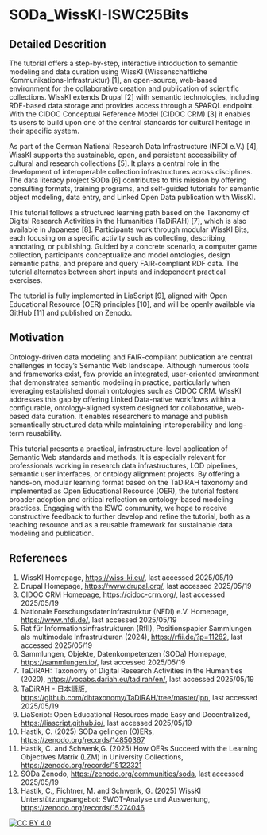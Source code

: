 # SODa_WissKI-ISWC25Bits

## Detailed Descrition


The tutorial offers a step-by-step, interactive introduction to semantic modeling and data curation using WissKI (Wissenschaftliche Kommunikations-Infrastruktur)
[1], an open-source, web-based environment for the collaborative creation and publication of scientific collections. WissKI extends Drupal [2] with semantic
technologies, including RDF-based data storage and provides access through a SPARQL endpoint. With the CIDOC Conceptual Reference Model (CIDOC CRM)
[3] it enables its users to build upon one of the central standards for cultural heritage in their specific system.


As part of the German National Research Data Infrastructure (NFDI e.V.) [4], WissKI supports the sustainable, open, and persistent accessibility of cultural and
research collections [5]. It plays a central role in the development of interoperable collection infrastructures across disciplines. The data literacy project SODa [6]
contributes to this mission by offering consulting formats, training programs, and self-guided tutorials for semantic object modeling, data entry, and Linked Open Data
publication with WissKI.

This tutorial follows a structured learning path based on the Taxonomy of Digital Research Activities in the Humanities (TaDiRAH) [7], which is also available in
Japanese [8]. Participants work through modular WissKI Bits, each focusing on a specific activity such as collecting, describing, annotating, or publishing. Guided by a
concrete scenario, a computer game collection, participants conceptualize and model ontologies, design semantic paths, and prepare and query FAIR-compliant RDF data.
The tutorial alternates between short inputs and independent practical exercises.

The tutorial is fully implemented in LiaScript [9], aligned with Open Educational Resource (OER) principles [10], and will be openly available via GitHub [11] and
published on Zenodo.

## Motivation

Ontology-driven data modeling and FAIR-compliant publication are central challenges in today’s Semantic Web landscape. Although numerous tools and
frameworks exist, few provide an integrated, user-oriented environment that demonstrates semantic modeling in practice, particularly when leveraging established
domain ontologies such as CIDOC CRM. WissKI addresses this gap by offering Linked Data-native workflows within a configurable, ontology-aligned system
designed for collaborative, web-based data curation. It enables researchers to manage and publish semantically structured data while maintaining interoperability and
long-term reusability.

This tutorial presents a practical, infrastructure-level application of Semantic Web standards and methods. It is especially relevant for professionals working in research
data infrastructures, LOD pipelines, semantic user interfaces, or ontology alignment projects. By offering a hands-on, modular learning format based on the TaDiRAH
taxonomy and implemented as Open Educational Resource (OER), the tutorial fosters broader adoption and critical reflection on ontology-based modeling practices.
Engaging with the ISWC community, we hope to receive constructive feedback to further develop and refine the tutorial, both as a teaching resource and as a reusable
framework for sustainable data modeling and publication.

## References

1. WissKI Homepage, https://wiss-ki.eu/, last accessed 2025/05/19 
2. Drupal Homepage, https://www.drupal.org/, last accessed 2025/05/19
3. CIDOC CRM Homepage, https://cidoc-crm.org/, last accessed 2025/05/19
4. Nationale Forschungsdateninfrastruktur (NFDI) e.V. Homepage, https://www.nfdi.de/, last accessed 2025/05/19
5. Rat für Informationsinfrastrukturen (RfII), Positionspapier Sammlungen als multimodale Infrastrukturen (2024), https://rfii.de/?p=11282, last accessed 2025/05/19
6. Sammlungen, Objekte, Datenkompetenzen (SODa) Homepage, https://sammlungen.io/, last accessed 2025/05/19
7. TaDiRAH: Taxonomy of Digital Research Activities in the Humanities (2020), https://vocabs.dariah.eu/tadirah/en/, last accessed 2025/05/19
8. TaDiRAH - 日本語版, https://github.com/dhtaxonomy/TaDiRAH/tree/master/jpn, last accessed 2025/05/19
9. LiaScript: Open Educational Resources made Easy and Decentralized, https://liascript.github.io/, last accessed 2025/05/19
10. Hastik, C. (2025) SODa gelingen (O)ERs, https://zenodo.org/records/14850367
11. Hastik, C. and Schwenk,G. (2025) How OERs Succeed with the Learning Objectives Matrix (LZM) in University Collections, https://zenodo.org/records/15122321
12. SODa Zenodo, https://zenodo.org/communities/soda, last accessed 2025/05/19
13. Hastik, C., Fichtner, M. and Schwenk, G. (2025) WissKI Unterstützungsangebot: SWOT-Analyse und Auswertung, https://zenodo.org/records/15274046

[![CC BY 4.0](https://licensebuttons.net/l/by/4.0/88x31.png)](https://creativecommons.org/licenses/by/4.0/)
